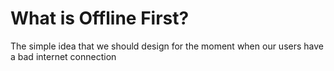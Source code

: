 # What is Offline First?

The simple idea that we should design for the moment when our users have a bad internet connection
